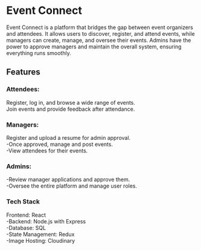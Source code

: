 # Event Connect
Event Connect is a platform that bridges the gap between event organizers and attendees. It allows users to discover, register, and attend events, while managers can create, manage, and oversee their events. Admins have the power to approve managers and maintain the overall system, ensuring everything runs smoothly.

## Features

### Attendees:

Register, log in, and browse a wide range of events.
<br>
Join events and provide feedback after attendance.

### Managers:

Register and upload a resume for admin approval.
<br>
-Once approved, manage and post events.
<br>
-View attendees for their events.

### Admins:

-Review manager applications and approve them.
<br>
-Oversee the entire platform and manage user roles.

### Tech Stack

Frontend: React
<br>
-Backend: Node.js with Express
<br>
-Database: SQL
<br>
-State Management: Redux 
<br>
-Image Hosting: Cloudinary
